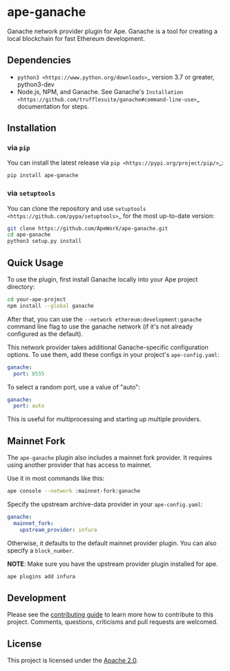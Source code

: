 # ape-ganache

Ganache network provider plugin for Ape. Ganache is a tool for creating a local blockchain for fast Ethereum development.

## Dependencies

* `python3 <https://www.python.org/downloads>`_ version 3.7 or greater, python3-dev
* Node.js, NPM, and Ganache. See Ganache's `Installation <https://github.com/trufflesuite/ganache#command-line-use>`_ documentation for steps.

## Installation

### via ``pip``

You can install the latest release via `pip <https://pypi.org/project/pip/>`_:

```bash
pip install ape-ganache
```

### via ``setuptools``

You can clone the repository and use `setuptools <https://github.com/pypa/setuptools>`_ for the most up-to-date version:

```bash
git clone https://github.com/ApeWorX/ape-ganache.git
cd ape-ganache
python3 setup.py install
```

## Quick Usage

To use the plugin, first install Ganache locally into your Ape project directory:

```bash
cd your-ape-project
npm install --global ganache
```

After that, you can use the ``--network ethereum:development:ganache`` command line flag to use the ganache network (if it's not already configured as the default).

This network provider takes additional Ganache-specific configuration options. To use them, add these configs in your project's ``ape-config.yaml``:

```yaml
ganache:
  port: 8555
```

To select a random port, use a value of "auto":

```yaml
ganache:
  port: auto
```

This is useful for multiprocessing and starting up multiple providers.

## Mainnet Fork

The ``ape-ganache`` plugin also includes a mainnet fork provider. It requires using another provider that has access to mainnet.

Use it in most commands like this:

```bash
ape console --network :mainnet-fork:ganache
```

Specify the upstream archive-data provider in your ``ape-config.yaml``:

```yaml
ganache:
  mainnet_fork:
    upstream_provider: infura
```

Otherwise, it defaults to the default mainnet provider plugin. You can also specify a ``block_number``.

**NOTE**: Make sure you have the upstream provider plugin installed for ape.

```bash
ape plugins add infura
```

## Development

Please see the [contributing guide](CONTRIBUTING.md) to learn more how to contribute to this project.
Comments, questions, criticisms and pull requests are welcomed.

## License

This project is licensed under the [Apache 2.0](LICENSE).
